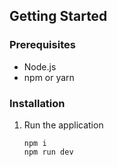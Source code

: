 ## Getting Started

### Prerequisites

- Node.js
- npm or yarn

### Installation

1. Run the application
    ```
    npm i
    npm run dev
   ```
